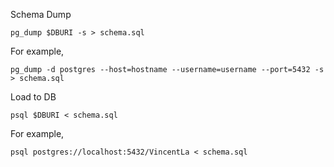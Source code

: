 Schema Dump
```
pg_dump $DBURI -s > schema.sql
```

For example,
```
pg_dump -d postgres --host=hostname --username=username --port=5432 -s > schema.sql
```

Load to DB
```
psql $DBURI < schema.sql
```

For example,
```
psql postgres://localhost:5432/VincentLa < schema.sql
```
